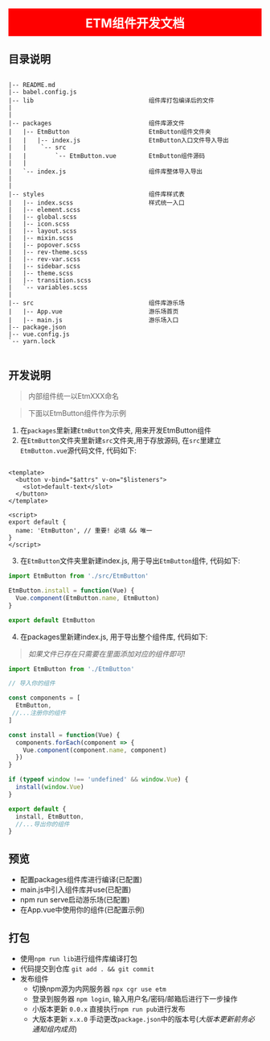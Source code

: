 <h1 style="background-color: red; color: white; font-size: 24px; padding: 10px;text-align:center">ETM组件开发文档</h1>



## 目录说明

```shell

|-- README.md
|-- babel.config.js           
|-- lib                                组件库打包编译后的文件                     
|        
|       
|-- packages                           组件库源文件
|   |-- EtmButton                      EtmButton组件文件夹
|   |   |-- index.js                   EtmButton入口文件导入导出
|   |    `-- src           
|   |        `-- EtmButton.vue         EtmButton组件源码
|   |       
|   `-- index.js                       组件库整体导入导出
|
|
|-- styles                             组件库样式表
|   |-- index.scss                     样式统一入口
|   |-- element.scss
|   |-- global.scss
|   |-- icon.scss
|   |-- layout.scss
|   |-- mixin.scss
|   |-- popover.scss
|   |-- rev-theme.scss
|   |-- rev-var.scss
|   |-- sidebar.scss
|   |-- theme.scss
|   |-- transition.scss
|   `-- variables.scss
|
|-- src                                组件库游乐场
|   |-- App.vue                        游乐场首页
|   |-- main.js                        游乐场入口
|-- package.json    
|-- vue.config.js
`-- yarn.lock


```





## 开发说明



> 内部组件统一以EtmXXX命名



> 下面以EtmButton组件作为示例

1. 在`packages`里新建`EtmButton`文件夹, 用来开发EtmButton组件
2. 在`EtmButton`文件夹里新建`src`文件夹,用于存放源码, 在`src`里建立`EtmButton.vue`源代码文件, 代码如下:

```vue

<template>
  <button v-bind="$attrs" v-on="$listeners">
    <slot>default-text</slot>
  </button>
</template>

<script>
export default {
  name: 'EtmButton', // 重要! 必填 && 唯一
}
</script>

```





3. 在`EtmButton`文件夹里新建index.js, 用于导出`EtmButton`组件, 代码如下:

```js
import EtmButton from './src/EtmButton'

EtmButton.install = function(Vue) {
  Vue.component(EtmButton.name, EtmButton)
}

export default EtmButton
```



4. 在packages里新建index.js, 用于导出整个组件库, 代码如下:


> *如果文件已存在只需要在里面添加对应的组件即可!*
```js
import EtmButton from './EtmButton'

// 导入你的组件

const components = [
  EtmButton, 
 //...注册你的组件
]

const install = function(Vue) {
  components.forEach(component => {
    Vue.component(component.name, component)
  })
}

if (typeof window !== 'undefined' && window.Vue) {
  install(window.Vue)
}

export default {
  install, EtmButton,
  //...导出你的组件
}

```



## 预览
- 配置packages组件库进行编译(已配置)
- main.js中引入组件库并use(已配置)
- npm run serve启动游乐场(已配置)
- 在App.vue中使用你的组件(已配置示例)




## 打包
- 使用`npm run lib`进行组件库编译打包
- 代码提交到仓库 `git add . && git commit`
- 发布组件
    - 切换npm源为内网服务器 `npx cgr use etm`
    - 登录到服务器 `npm login`, 输入用户名/密码/邮箱后进行下一步操作
    - 小版本更新 `0.0.x` 直接执行`npm run pub`进行发布 
    - 大版本更新 `x.x.0` 手动更改`package.json`中的版本号(*大版本更新前务必通知组内成员*)



